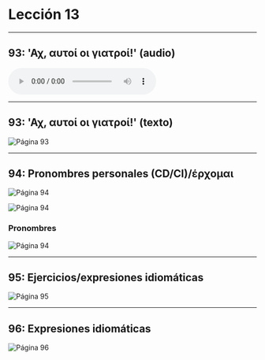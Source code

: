 # Lección 13

---

## 93: 'Αχ, αυτοί οι γιατροί!' (audio)

<audio controls="controls">
  <source type="audio/mpeg" src="../GM_Audios/13_Akh_avtoi_hoi_giatroi.mp3"></source>
</audio>

---

## 93: 'Αχ, αυτοί οι γιατροί!' (texto)

![Página 93](Metodo/Textbook_Pagina_093.png)

---

## 94: Pronombres personales (CD/CI)/έρχομαι

![Página 94](Metodo/Textbook_Pagina_094.png)

![Página 94](Metodo/Textbook_Pagina_094_Tabla.png)

### Pronombres

![Página 94](Metodo/Textbook_Pagina_094_Pronombres.png)

---

## 95: Ejercicios/expresiones idiomáticas

![Página 95](Metodo/Textbook_Pagina_095.png)

---

## 96: Expresiones idiomáticas

![Página 96](Metodo/Textbook_Pagina_096.png)
